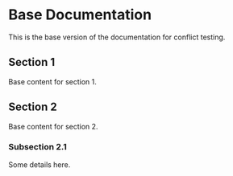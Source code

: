 # Base Documentation

This is the base version of the documentation for conflict testing.

## Section 1
Base content for section 1.

## Section 2
Base content for section 2.

### Subsection 2.1
Some details here.
